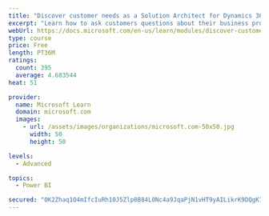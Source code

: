 ```yaml
---
title: "Discover customer needs as a Solution Architect for Dynamics 365 and Power Platform"
excerpt: "Learn how to ask customers questions about their business processes and feature requirements to create a viable solution."
webUrl: https://docs.microsoft.com/en-us/learn/modules/discover-customer-needs/
type: course
price: Free
length: PT36M
ratings:
  count: 395
  average: 4.683544
heat: 51

provider:
  name: Microsoft Learn
  domain: microsoft.com
  images:
    - url: /assets/images/organizations/microsoft.com-50x50.jpg
      width: 50
      height: 50

levels:
  - Advanced

topics:
  - Power BI

secured: "OK2Zhaq1O4mIfcIuRh10J5Zlp0B84L0Nc4a9JqaPjN1vHT9yAILikrK9DQgK7jYXcHYuUwMnwMbmGb1AoN/Fh0Cw76wAYSMjXIlZEVGW7cFXUMN7bB4z/m467CfwhLpt6OM9RpDzN61E66bJjY6I4ITr+HnPASWvQlitPT+faZZSBNFlJ1F6qo7Mg66NviRni8AZeWGdnT0drK6Uh6t4sZNJKFfhVQWbq+wAp5OMtMhYPvrM7TRXr5OzNqwdeCvl6sEH1VNrv4dWtsZhcoZ0LEDEihJP3xlPeqUeaciOIti/BiRq7jJkOC1q5B6/7+W6QR4BkiZ9xsIiSSA2ImD0l9TWDyeZ9EInKmBFwfY2iY/e11PiiTw077WGHa+KsfSaoLyUsCvArGa18kqrnUGU5qYDEryWU3RKqfASlJhz9eM=;s6cmOtf1/v8SlMZb4xL+Ow=="
---
```


